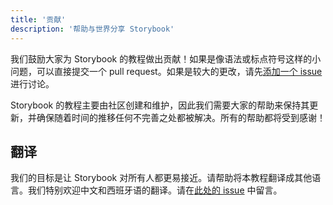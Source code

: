 ```yaml
---
title: '贡献'
description: '帮助与世界分享 Storybook'
---
```


我们鼓励大家为 Storybook 的教程做出贡献！如果是像语法或标点符号这样的小问题，可以直接提交一个 pull request。如果是较大的更改，请先[添加一个 issue](https://github.com/chromaui/learnstorybook.com/issues) 进行讨论。

Storybook 的教程主要由社区创建和维护，因此我们需要大家的帮助来保持其更新，并确保随着时间的推移任何不完善之处都被解决。所有的帮助都将受到感谢！

## 翻译

我们的目标是让 Storybook 对所有人都更易接近。请帮助将本教程翻译成其他语言。我们特别欢迎中文和西班牙语的翻译。请在[此处的 issue](https://github.com/chromaui/learnstorybook.com/issues/3) 中留言。
